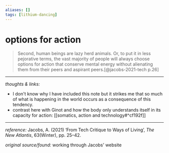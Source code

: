 ```yaml
---
aliases: []
tags: [lithium-dancing]
---
```


# options for action

>Second, human beings are lazy herd animals. Or, to put it in less pejorative terms, the vast majority of people will always choose options for action that conserve mental energy without alienating them from their peers and aspirant peers.[@jacobs-2021-tech p.26]


---

_thoughts & links:_

- I don't know why I have included this note but it strikes me that so much of what is happening in the world occurs as a consequence of this tendency. 
- contrast here with Ginot and how the body only understands itself in its capacity for action: [[somatics, action and technology#^cf192f]]

---

_reference:_ Jacobs, A. (2021) ‘From Tech Critique to Ways of Living’, _The New Atlantis_, 63(Winter), pp. 25–42.

_original source/found:_ working through Jacobs' website